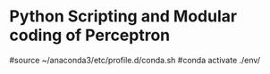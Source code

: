 # Python Scripting and Modular coding of Perceptron
 #source ~/anaconda3/etc/profile.d/conda.sh
#conda activate ./env/
